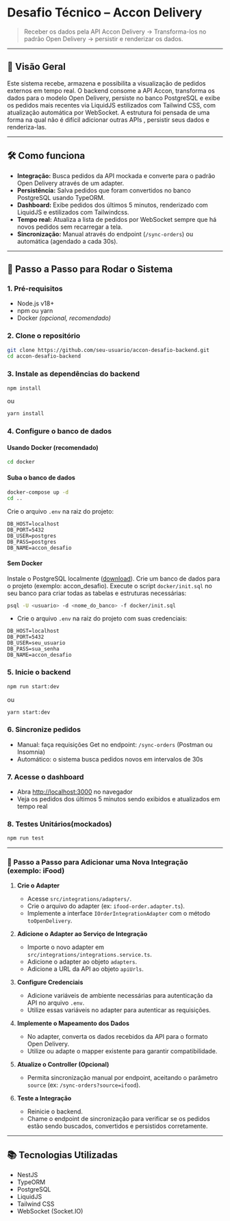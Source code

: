 # Desafio Técnico – Accon Delivery

> Receber os dados pela API Accon Delivery -> Transforma-los no padrão Open Delivery -> persistir e renderizar os dados.

---

## 🚀 Visão Geral

Este sistema recebe, armazena e possibilita a visualização de pedidos externos em tempo real. O backend consome a API Accon, transforma os dados para o modelo Open Delivery, persiste no banco PostgreSQL e exibe os pedidos mais recentes via LiquidJS estilizados com Tailwind CSS, com atualização automática por WebSocket.
A estrutura foi pensada de uma forma na qual não é difícil adicionar outras APIs , persistir seus dados e renderiza-las.

---

## 🛠️ Como funciona

- **Integração:** Busca pedidos da API mockada e converte para o padrão Open Delivery através de um adapter.
- **Persistência:** Salva pedidos que foram convertidos no banco PostgreSQL usando TypeORM.
- **Dashboard:** Exibe pedidos dos últimos 5 minutos, renderizado com LiquidJS e estilizados com Tailwindcss.
- **Tempo real:** Atualiza a lista de pedidos por WebSocket sempre que há novos pedidos sem recarregar a tela.
- **Sincronização:** Manual através do endpoint (`/sync-orders`) ou automática (agendado a cada 30s).

---


## 📝 Passo a Passo para Rodar o Sistema

### 1. Pré-requisitos
- Node.js v18+
- npm ou yarn
- Docker *(opcional, recomendado)*

### 2. Clone o repositório
```bash
git clone https://github.com/seu-usuario/accon-desafio-backend.git
cd accon-desafio-backend
```

### 3. Instale as dependências do backend
```bash
npm install
```
ou
```bash
yarn install
```

### 4. Configure o banco de dados

#### Usando Docker (recomendado)
```bash
cd docker
```
#### Suba o banco de dados

```bash
docker-compose up -d
cd ..
```
Crie o arquivo `.env` na raiz do projeto:
```env
DB_HOST=localhost
DB_PORT=5432
DB_USER=postgres
DB_PASS=postgres
DB_NAME=accon_desafio
```

#### Sem Docker

Instale o PostgreSQL localmente ([download](https://www.postgresql.org/download/)).
Crie um banco de dados para o projeto (exemplo: accon_desafio).
Execute o script `docker/init.sql` no seu banco para criar todas as tabelas e estruturas necessárias:
  ```sh
  psql -U <usuario> -d <nome_do_banco> -f docker/init.sql
  ```
- Crie o arquivo `.env` na raiz do projeto com suas credenciais:
```env
DB_HOST=localhost
DB_PORT=5432
DB_USER=seu_usuario
DB_PASS=sua_senha
DB_NAME=accon_desafio
```

### 5. Inicie o backend
```bash
npm run start:dev
```
ou
```bash
yarn start:dev
```
### 6. Sincronize pedidos
- Manual: faça requisições Get no endpoint: `/sync-orders` (Postman ou Insomnia)
- Automático: o sistema busca pedidos novos em intervalos de 30s

### 7. Acesse o dashboard
- Abra [http://localhost:3000](http://localhost:3000) no navegador
- Veja os pedidos dos últimos 5 minutos sendo exibidos e atualizados em tempo real

### 8. Testes Unitários(mockados)
```bash
npm run test
```

---

### 🔗 Passo a Passo para Adicionar uma Nova Integração (exemplo: iFood)

1. **Crie o Adapter**
   - Acesse `src/integrations/adapters/`.
   - Crie o arquivo do adapter (ex: `ifood-order.adapter.ts`).
   - Implemente a interface `IOrderIntegrationAdapter` com o método `toOpenDelivery`.

2. **Adicione o Adapter ao Serviço de Integração**
   - Importe o novo adapter em `src/integrations/integrations.service.ts`.
   - Adicione o adapter ao objeto `adapters`.
   - Adicione a URL da API ao objeto `apiUrls`.

3. **Configure Credenciais**
   - Adicione variáveis de ambiente necessárias para autenticação da API no arquivo `.env`.
   - Utilize essas variáveis no adapter para autenticar as requisições.

4. **Implemente o Mapeamento dos Dados**
   - No adapter, converta os dados recebidos da API para o formato Open Delivery.
   - Utilize ou adapte o mapper existente para garantir compatibilidade.

5. **Atualize o Controller (Opcional)**
   - Permita sincronização manual por endpoint, aceitando o parâmetro `source` (ex: `/sync-orders?source=ifood`).

6. **Teste a Integração**
   - Reinicie o backend.
   - Chame o endpoint de sincronização para verificar se os pedidos estão sendo buscados, convertidos e persistidos corretamente.

---

## 📚 Tecnologias Utilizadas
- NestJS
- TypeORM
- PostgreSQL
- LiquidJS
- Tailwind CSS
- WebSocket (Socket.IO)
